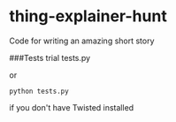 # thing-explainer-hunt
Code for writing an amazing short story

###Tests
    trial tests.py

or

    python tests.py

if you don't have Twisted installed    
